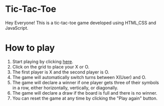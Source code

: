 # Tic-Tac-Toe
Hey Everyone!
This is a tic-tac-toe game developed using HTML,CSS and JavaScript.

# How to play
1. Start playing by clicking <a href="https://manishmadan2882.github.io/TicTacToe-game/">here</a>.
2. Click on the grid to place your X or O.
3. The first player is X and the second player is O.
4. The game will automatically switch turns between X(User) and O.
5. The game will declare a winner if one player gets three of their symbols in a row, either horizontally, vertically, or diagonally.
6. The game will declare a draw if the board is full and there is no winner.
7. You can reset the game at any time by clicking the "Play again" button.
